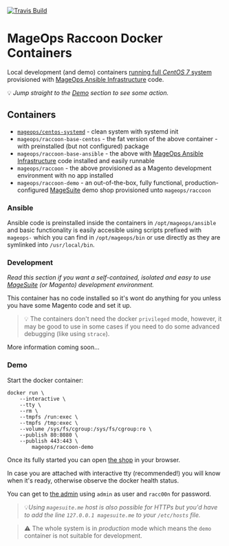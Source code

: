 [![Travis Build](https://img.shields.io/travis/com/mageops/docker-raccoon?label=Docker+Image+Build)](https://travis-ci.com/mageops/docker-raccoon)

# MageOps Raccoon Docker Containers

Local development (and demo) containers
[running full *CentOS 7* system](https://github.com/mageops/docker-centos-systemd)
 provisioned with [MageOps Ansible Infrastructure](https://github.com/mageops/ansible-infrastructure) code.

💡 *Jump straight to the [Demo](#demo) section to see some action.*

## Containers

- [`mageops/centos-systemd`](https://github.com/mageops/docker-centos-systemd) - clean system with systemd init
- `mageops/raccoon-base-centos` - the fat version of the above container - with preinstalled (but not configured) package
- `mageops/raccoon-base-ansible` - the above with [MageOps Ansible Infrastructure](https://github.com/mageops/ansible-infrastructure) code installed and easily runnable
- `mageops/raccoon` - the above provisioned as a Magento development environment with no app installed
- `mageops/raccoon-demo` - an out-of-the-box, fully functional, production-configured [MageSuite](https://magesuite.io) demo shop provisioned unto `mageops/raccoon`

### Ansible

Ansible code is preinstalled inside the containers in `/opt/mageops/ansible`
and basic functionality is easily accesible using scripts prefixed with `mageops-`
which you can find in `/opt/mageops/bin` or use directly as they are symlinked
into `/usr/local/bin`.

### Development

_Read this section if you want a self-contained, isolated and easy to use [MageSuite](https://magesuite.io)
(or Magento) development environment._

This container has no code installed so it's wont do anything for you
unless you have some Magento code and set it up.

> 💡 The containers don't need the docker `privileged` mode, however, it may be good to use
> in some cases if you need to do some advanced debugging (like using `strace`).

More information coming soon...

### Demo

Start the docker container:

```
docker run \
    --interactive \
    --tty \
    --rm \
    --tmpfs /run:exec \
    --tmpfs /tmp:exec \
    --volume /sys/fs/cgroup:/sys/fs/cgroup:ro \
    --publish 80:8080 \
    --publish 443:443 \
        mageops/raccoon-demo
```

Once its fully started you can open [the shop](http://localhost/) in your browser.

In case you are attached with interactive tty (recommended!) you will know
when it's ready, otherwise observe the docker health status.

You can get to [the admin](http://localhost/admin/)
using `admin` as user and `racc00n` for password.


> 💡_Using `magesuite.me` host is also possible for HTTPs but you'd have
> to add the line `127.0.0.1 magesuite.me` to your `/etc/hosts` file._

> ⚠️ The whole system is in *production* mode which means the `demo` container
> is not suitable for development.